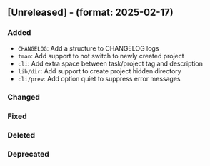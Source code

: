 ## [Unreleased] - (format: 2025-02-17)

### Added
- `CHANGELOG`: Add a structure to CHANGELOG logs
- `tman`: Add support to not switch to newly created project
- `cli`: Add extra space between task/project tag and description
- `lib/dir`: Add support to create project hidden directory
- `cli/prev`: Add option quiet to suppress error messages

### Changed

### Fixed

### Deleted

### Deprecated
